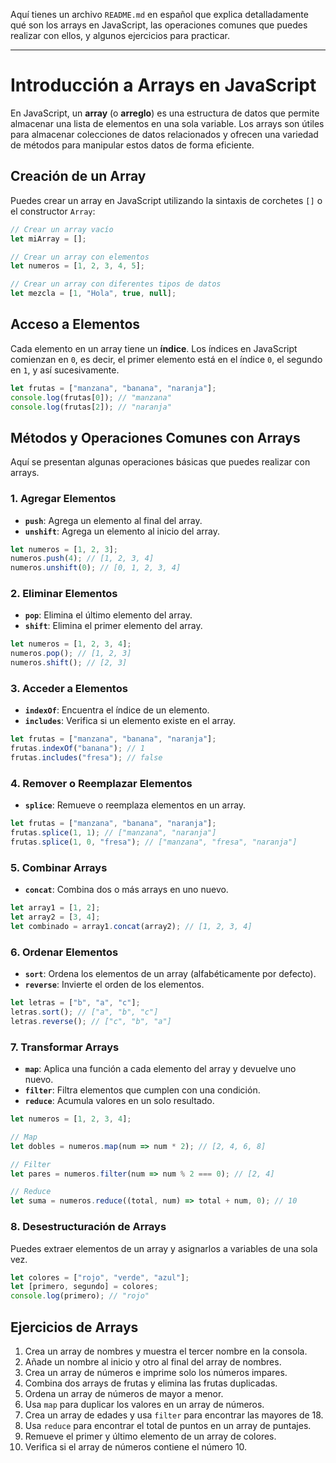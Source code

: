Aquí tienes un archivo `README.md` en español que explica detalladamente qué son los arrays en JavaScript, las operaciones comunes que puedes realizar con ellos, y algunos ejercicios para practicar.

---

# Introducción a Arrays en JavaScript

En JavaScript, un **array** (o **arreglo**) es una estructura de datos que permite almacenar una lista de elementos en una sola variable. Los arrays son útiles para almacenar colecciones de datos relacionados y ofrecen una variedad de métodos para manipular estos datos de forma eficiente.

## Creación de un Array

Puedes crear un array en JavaScript utilizando la sintaxis de corchetes `[]` o el constructor `Array`:

```javascript
// Crear un array vacío
let miArray = [];

// Crear un array con elementos
let numeros = [1, 2, 3, 4, 5];

// Crear un array con diferentes tipos de datos
let mezcla = [1, "Hola", true, null];
```

## Acceso a Elementos

Cada elemento en un array tiene un **índice**. Los índices en JavaScript comienzan en `0`, es decir, el primer elemento está en el índice `0`, el segundo en `1`, y así sucesivamente.

```javascript
let frutas = ["manzana", "banana", "naranja"];
console.log(frutas[0]); // "manzana"
console.log(frutas[2]); // "naranja"
```

## Métodos y Operaciones Comunes con Arrays

Aquí se presentan algunas operaciones básicas que puedes realizar con arrays.

### 1. **Agregar Elementos**

- **`push`**: Agrega un elemento al final del array.
- **`unshift`**: Agrega un elemento al inicio del array.

```javascript
let numeros = [1, 2, 3];
numeros.push(4); // [1, 2, 3, 4]
numeros.unshift(0); // [0, 1, 2, 3, 4]
```

### 2. **Eliminar Elementos**

- **`pop`**: Elimina el último elemento del array.
- **`shift`**: Elimina el primer elemento del array.

```javascript
let numeros = [1, 2, 3, 4];
numeros.pop(); // [1, 2, 3]
numeros.shift(); // [2, 3]
```

### 3. **Acceder a Elementos**

- **`indexOf`**: Encuentra el índice de un elemento.
- **`includes`**: Verifica si un elemento existe en el array.

```javascript
let frutas = ["manzana", "banana", "naranja"];
frutas.indexOf("banana"); // 1
frutas.includes("fresa"); // false
```

### 4. **Remover o Reemplazar Elementos**

- **`splice`**: Remueve o reemplaza elementos en un array.

```javascript
let frutas = ["manzana", "banana", "naranja"];
frutas.splice(1, 1); // ["manzana", "naranja"]
frutas.splice(1, 0, "fresa"); // ["manzana", "fresa", "naranja"]
```

### 5. **Combinar Arrays**

- **`concat`**: Combina dos o más arrays en uno nuevo.

```javascript
let array1 = [1, 2];
let array2 = [3, 4];
let combinado = array1.concat(array2); // [1, 2, 3, 4]
```

### 6. **Ordenar Elementos**

- **`sort`**: Ordena los elementos de un array (alfabéticamente por defecto).
- **`reverse`**: Invierte el orden de los elementos.

```javascript
let letras = ["b", "a", "c"];
letras.sort(); // ["a", "b", "c"]
letras.reverse(); // ["c", "b", "a"]
```

### 7. **Transformar Arrays**

- **`map`**: Aplica una función a cada elemento del array y devuelve uno nuevo.
- **`filter`**: Filtra elementos que cumplen con una condición.
- **`reduce`**: Acumula valores en un solo resultado.

```javascript
let numeros = [1, 2, 3, 4];

// Map
let dobles = numeros.map(num => num * 2); // [2, 4, 6, 8]

// Filter
let pares = numeros.filter(num => num % 2 === 0); // [2, 4]

// Reduce
let suma = numeros.reduce((total, num) => total + num, 0); // 10
```

### 8. **Desestructuración de Arrays**

Puedes extraer elementos de un array y asignarlos a variables de una sola vez.

```javascript
let colores = ["rojo", "verde", "azul"];
let [primero, segundo] = colores;
console.log(primero); // "rojo"
```

## Ejercicios de Arrays

1. Crea un array de nombres y muestra el tercer nombre en la consola.
2. Añade un nombre al inicio y otro al final del array de nombres.
3. Crea un array de números e imprime solo los números impares.
4. Combina dos arrays de frutas y elimina las frutas duplicadas.
5. Ordena un array de números de mayor a menor.
6. Usa `map` para duplicar los valores en un array de números.
7. Crea un array de edades y usa `filter` para encontrar las mayores de 18.
8. Usa `reduce` para encontrar el total de puntos en un array de puntajes.
9. Remueve el primer y último elemento de un array de colores.
10. Verifica si el array de números contiene el número 10.